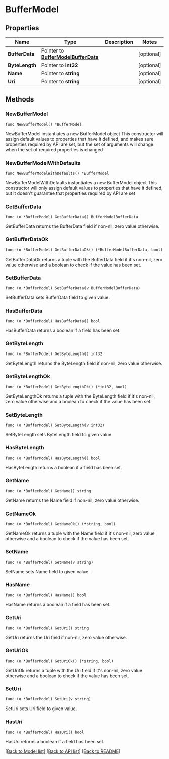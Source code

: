 # BufferModel

## Properties

Name | Type | Description | Notes
------------ | ------------- | ------------- | -------------
**BufferData** | Pointer to [**BufferModelBufferData**](BufferModelBufferData.md) |  | [optional] 
**ByteLength** | Pointer to **int32** |  | [optional] 
**Name** | Pointer to **string** |  | [optional] 
**Uri** | Pointer to **string** |  | [optional] 

## Methods

### NewBufferModel

`func NewBufferModel() *BufferModel`

NewBufferModel instantiates a new BufferModel object
This constructor will assign default values to properties that have it defined,
and makes sure properties required by API are set, but the set of arguments
will change when the set of required properties is changed

### NewBufferModelWithDefaults

`func NewBufferModelWithDefaults() *BufferModel`

NewBufferModelWithDefaults instantiates a new BufferModel object
This constructor will only assign default values to properties that have it defined,
but it doesn't guarantee that properties required by API are set

### GetBufferData

`func (o *BufferModel) GetBufferData() BufferModelBufferData`

GetBufferData returns the BufferData field if non-nil, zero value otherwise.

### GetBufferDataOk

`func (o *BufferModel) GetBufferDataOk() (*BufferModelBufferData, bool)`

GetBufferDataOk returns a tuple with the BufferData field if it's non-nil, zero value otherwise
and a boolean to check if the value has been set.

### SetBufferData

`func (o *BufferModel) SetBufferData(v BufferModelBufferData)`

SetBufferData sets BufferData field to given value.

### HasBufferData

`func (o *BufferModel) HasBufferData() bool`

HasBufferData returns a boolean if a field has been set.

### GetByteLength

`func (o *BufferModel) GetByteLength() int32`

GetByteLength returns the ByteLength field if non-nil, zero value otherwise.

### GetByteLengthOk

`func (o *BufferModel) GetByteLengthOk() (*int32, bool)`

GetByteLengthOk returns a tuple with the ByteLength field if it's non-nil, zero value otherwise
and a boolean to check if the value has been set.

### SetByteLength

`func (o *BufferModel) SetByteLength(v int32)`

SetByteLength sets ByteLength field to given value.

### HasByteLength

`func (o *BufferModel) HasByteLength() bool`

HasByteLength returns a boolean if a field has been set.

### GetName

`func (o *BufferModel) GetName() string`

GetName returns the Name field if non-nil, zero value otherwise.

### GetNameOk

`func (o *BufferModel) GetNameOk() (*string, bool)`

GetNameOk returns a tuple with the Name field if it's non-nil, zero value otherwise
and a boolean to check if the value has been set.

### SetName

`func (o *BufferModel) SetName(v string)`

SetName sets Name field to given value.

### HasName

`func (o *BufferModel) HasName() bool`

HasName returns a boolean if a field has been set.

### GetUri

`func (o *BufferModel) GetUri() string`

GetUri returns the Uri field if non-nil, zero value otherwise.

### GetUriOk

`func (o *BufferModel) GetUriOk() (*string, bool)`

GetUriOk returns a tuple with the Uri field if it's non-nil, zero value otherwise
and a boolean to check if the value has been set.

### SetUri

`func (o *BufferModel) SetUri(v string)`

SetUri sets Uri field to given value.

### HasUri

`func (o *BufferModel) HasUri() bool`

HasUri returns a boolean if a field has been set.


[[Back to Model list]](../README.md#documentation-for-models) [[Back to API list]](../README.md#documentation-for-api-endpoints) [[Back to README]](../README.md)



